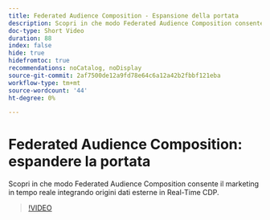 ```yaml
---
title: Federated Audience Composition - Espansione della portata
description: Scopri in che modo Federated Audience Composition consente il marketing in tempo reale integrando origini dati esterne in Real-Time CDP.
doc-type: Short Video
duration: 88
index: false
hide: true
hidefromtoc: true
recommendations: noCatalog, noDisplay
source-git-commit: 2af7500de12a9fd78e64c6a12a42b2fbbf121eba
workflow-type: tm+mt
source-wordcount: '44'
ht-degree: 0%

---
```



# Federated Audience Composition: espandere la portata

Scopri in che modo Federated Audience Composition consente il marketing in tempo reale integrando origini dati esterne in Real-Time CDP.

<!-- 62_S508_3442517_87_federated-audience-composition-expanding-your-reach -->
>[!VIDEO](https://video.tv.adobe.com/v/3458250/?learn=on&enablevpops=true)
